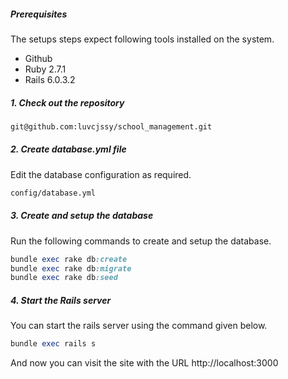 ##### Prerequisites

The setups steps expect following tools installed on the system.

- Github
- Ruby 2.7.1
- Rails 6.0.3.2

##### 1. Check out the repository

```bash
git@github.com:luvcjssy/school_management.git
```

##### 2. Create database.yml file

Edit the database configuration as required.

```bash
config/database.yml
```

##### 3. Create and setup the database

Run the following commands to create and setup the database.

```ruby
bundle exec rake db:create
bundle exec rake db:migrate
bundle exec rake db:seed
```

##### 4. Start the Rails server

You can start the rails server using the command given below.

```ruby
bundle exec rails s
```

And now you can visit the site with the URL http://localhost:3000
